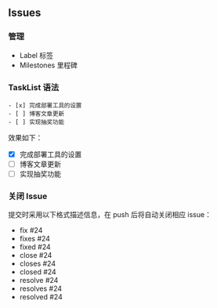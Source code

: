 ## Issues
### 管理 
+ Label 标签  
+ Milestones 里程碑  

### TaskList 语法
```
- [x] 完成部署工具的设置
- [ ] 博客文章更新
- [ ] 实现抽奖功能
```
效果如下：  
- [x] 完成部署工具的设置
- [ ] 博客文章更新
- [ ] 实现抽奖功能

### 关闭 Issue
提交时采用以下格式描述信息，在 push 后将自动关闭相应 issue：
+ fix #24
+ fixes #24
+ fixed #24
+ close #24
+ closes #24
+ closed #24
+ resolve #24
+ resolves #24
+ resolved #24
